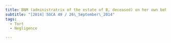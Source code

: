 ```yaml
---
title: BNM (administratrix of the estate of B, deceased) on her own behalf and on behalf of others v 
subtitle: "[2014] SGCA 49 / 26\_September\_2014"
tags:
  - Tort
  - Negligence

---
```


